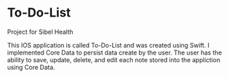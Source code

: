 # To-Do-List
Project for Sibel Health

This IOS application is called To-Do-List and was created using Swift. I implemented Core Data to persist data create by the user. The user has the ability to save, update, delete, and edit each note stored into the appliction using Core Data.
